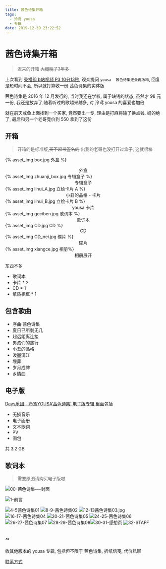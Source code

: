 ```yaml
---
title: 茜色诗集开箱
tags:
  - 泠鸢 yousa
  - 专辑
date: 2019-12-39 23:22:52
---
```



# 茜色诗集开箱

> 迟来的开箱 ~~大概晚了3年多~~

上次看到 [录播组 b站视频 P3 10分13秒](https://www.bilibili.com/video/av78305621?p=3), 观众提问 `yousa  茜色诗集还会再版吗`, 回复是短时间不会, 所以就打算收一份 茜色诗集的实体版

茜色诗集是 2016 年 12 月发行的, 当时我还在学校, 属于缺钱的状态, 虽然才 98 元一份, 我还是放弃了,随着听过的歌越来越多, 对 泠鸢 yousa 的喜爱也加倍

就在前天咸鱼上面找到一个买家,  竟然要出一专, 理由是打麻将输了换点钱, 妈的绝了, 最后和另一个老哥竞价到 550 拿到了这份

<!--more-->

## 开箱

> 开箱的是标准版,~~买不起带签名的~~  出我的老哥也没打开过盒子, 这就很棒



{% asset_img box.jpg 外盒 %}

<center>外盒</center>
{% asset_img zhuanji_box.jpg 专辑盒子 %}

<center>专辑盒子</center>
{% asset_img lihui_A.jpg 立绘卡片 A %}

<center>小丑的品格 - 卡片</center>
{% asset_img lihui_B.jpg 立绘卡片 B %}
<center>yousa 卡片</center>
{% asset_img geciben.jpg 歌词本 %}
<center>歌词本</center>
{% asset_img CD.jpg CD %}
<center>CD</center>
{% asset_img CD_nei.jpg 碟片 %}
<center>碟片</center>
{% asset_img xiangce.jpg 相册%}
<center>相册展开</center>

东西不多

* 歌词本
* 卡片 * 2
* CD * 1
* 纸质相框 * 1



## 包含歌曲

* 序曲·茜色诗集
* 夏日已所剩无几
* 超远距离连接
* 男孩们的旅行
* 小丑的品格
* 泼墨漓江
* 埋葬
* 岁月成碑
* 乡情曲

## 电子版

[Days乐团 - 泠鸢YOUSA‘茜色诗集’ 电子版专辑 ](https://item.taobao.com/item.htm?id=538239074325)
里面包括

* 无损音乐
* 电子画册
* 文本歌词
* PV 
* 图包

共 3.2 GB


## 歌词本
> 需要原图请购买电子版嗷

![00-茜色诗集---封面](https://static.haozi.moe/茜色诗集/内页和插画/歌词本/00-茜色诗集---封面.jpg)

![1-前言](https://static.haozi.moe/茜色诗集/内页和插画/歌词本/1-前言.jpg)

![4-5茜色诗集01](https://static.haozi.moe/茜色诗集/内页和插画/歌词本/4-5茜色诗集01.jpg)
![8-9-茜色诗集02](https://static.haozi.moe/茜色诗集/内页和插画/歌词本/8-9-茜色诗集02.jpg)
![12-13茜色诗集03.jpg](https://static.haozi.moe/茜色诗集/内页和插画/歌词本/12-13茜色诗集03.jpg)
![16-17-茜色诗集04](https://static.haozi.moe/茜色诗集/内页和插画/歌词本/16-17-茜色诗集04.jpg)
![20-21-茜色诗集05](https://static.haozi.moe/茜色诗集/内页和插画/歌词本/20-21-茜色诗集05.jpg)
![24-25-茜色诗集06](https://static.haozi.moe/茜色诗集/内页和插画/歌词本/24-25-茜色诗集06.jpg)
![26-27-茜色诗集07](https://static.haozi.moe/茜色诗集/内页和插画/歌词本/26-27-茜色诗集07.jpg)
![28-29-茜色诗集08](https://static.haozi.moe/茜色诗集/内页和插画/歌词本/28-29-茜色诗集08.jpg)![30-31-感想页](https://static.haozi.moe/茜色诗集/内页和插画/歌词本/30-31-感想页.jpg)
![32-STAFF](https://static.haozi.moe/茜色诗集/内页和插画/歌词本/32-STAFF.jpg)

## ~

收其他版本的 yousa 专辑, 包括但不限于 茜色诗集, 折纸信笺, 代价私聊

[联系方式](/about)

